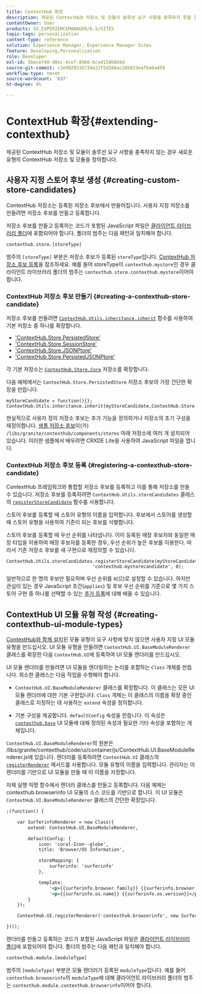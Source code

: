 ```yaml
---
title: ContextHub 확장
description: 제공된 ContextHub 저장소 및 모듈이 솔루션 요구 사항을 충족하지 못할 경우 새로운 유형의 ContextHub 저장소 및 모듈을 정의합니다
contentOwner: User
products: SG_EXPERIENCEMANAGER/6.5/SITES
topic-tags: personalization
content-type: reference
solution: Experience Manager, Experience Manager Sites
feature: Developing,Personalization
role: Developer
exl-id: 5bece740-d8ec-4cef-89b6-bced158b866d
source-git-commit: c3e9029236734e22f5d266ac26b923eafbe0a459
workflow-type: tm+mt
source-wordcount: '637'
ht-degree: 0%

---
```


# ContextHub 확장{#extending-contexthub}

제공된 ContextHub 저장소 및 모듈이 솔루션 요구 사항을 충족하지 않는 경우 새로운 유형의 ContextHub 저장소 및 모듈을 정의합니다.

## 사용자 지정 스토어 후보 생성 {#creating-custom-store-candidates}

ContextHub 저장소는 등록된 저장소 후보에서 만들어집니다. 사용자 지정 저장소를 만들려면 저장소 후보를 만들고 등록합니다.

저장소 후보를 만들고 등록하는 코드가 포함된 JavaScript 파일은 [클라이언트 라이브러리 폴더](/help/sites-developing/clientlibs.md#creating-client-library-folders)에 포함되어야 합니다. 폴더의 범주는 다음 패턴과 일치해야 합니다.

```xml
contexthub.store.[storeType]
```

범주의 `[storeType]` 부분은 저장소 후보가 등록된 `storeType`입니다. [ContextHub 저장소 후보 등록](/help/sites-developing/ch-extend.md#registering-a-contexthub-store-candidate)을 참조하세요. 예를 들어 storeType이 `contexthub.mystore`인 경우 클라이언트 라이브러리 폴더의 범주는 `contexthub.store.contexthub.mystore`이어야 합니다.

### ContextHub 저장소 후보 만들기 {#creating-a-contexthub-store-candidate}

저장소 후보를 만들려면 [`ContextHub.Utils.inheritance.inherit`](/help/sites-developing/contexthub-api.md#inherit-child-parent) 함수를 사용하여 기본 저장소 중 하나를 확장합니다.

* [&#39;ContextHub.Store.PersistedStore&#39;](/help/sites-developing/contexthub-api.md#contexthub-store-persistedstore)
* [&#39;ContextHub.Store.SessionStore&#39;](/help/sites-developing/contexthub-api.md#contexthub-store-sessionstore)
* [&#39;ContextHub.Store.JSONPtore&#39;](/help/sites-developing/contexthub-api.md#contexthub-store-jsonpstore)
* [&#39;ContextHub.Store.PersistedJSONPtore&#39;](/help/sites-developing/contexthub-api.md#contexthub-store-persistedjsonpstore)

각 기본 저장소는 [`ContextHub.Store.Core`](/help/sites-developing/contexthub-api.md#contexthub-store-core) 저장소를 확장합니다.

다음 예제에서는 `ContextHub.Store.PersistedStore` 저장소 후보의 가장 간단한 확장을 만듭니다.

```
myStoreCandidate = function(){};
ContextHub.Utils.inheritance.inherit(myStoreCandidate,ContextHub.Store.PersistedStore);
```

현실적으로 사용자 정의 저장소 후보는 추가 기능을 정의하거나 저장소의 초기 구성을 재정의합니다. [샘플 저장소 후보](/help/sites-developing/ch-samplestores.md)이(가) `/libs/granite/contexthub/components/stores` 아래 저장소에 여러 개 설치되어 있습니다. 이러한 샘플에서 배우려면 CRXDE Lite을 사용하여 JavaScript 파일을 엽니다.

### ContextHub 저장소 후보 등록 {#registering-a-contexthub-store-candidate}

ContextHub 프레임워크와 통합할 저장소 후보를 등록하고 이를 통해 저장소를 만들 수 있습니다. 저장소 후보를 등록하려면 `ContextHub.Utils.storeCandidates` 클래스의 [`registerStoreCandidate`](/help/sites-developing/contexthub-api.md#registerstorecandidate-store-storetype-priority-applies) 함수를 사용합니다.

스토어 후보를 등록할 때 스토어 유형의 이름을 입력합니다. 후보에서 스토어를 생성할 때 스토어 유형을 사용하여 기준이 되는 후보를 식별합니다.

스토어 후보를 등록할 때 우선 순위를 나타냅니다. 이미 등록된 매장 후보자와 동일한 매장 타입을 이용하여 매장 후보자를 등록한 경우, 우선 순위가 높은 후보를 이용한다. 따라서 기존 저장소 후보를 새 구현으로 재정의할 수 있습니다.

```
ContextHub.Utils.storeCandidates.registerStoreCandidate(myStoreCandidate,
                                'contexthub.mystorecandidate', 0);
```

일반적으로 한 명의 후보만 필요하며 우선 순위를 `0`(으)로 설정할 수 있습니다. 하지만 관심이 있는 경우 JavaScript 조건(`applies`) 및 후보 우선 순위를 기준으로 몇 가지 스토어 구현 중 하나를 선택할 수 있는 [추가 등록](/help/sites-developing/contexthub-api.md#registerstorecandidate-store-storetype-priority-applies)에 대해 배울 수 있습니다.

## ContextHub UI 모듈 유형 작성 {#creating-contexthub-ui-module-types}

[ContextHub와 함께 설치](/help/sites-developing/ch-samplemodules.md)된 모듈 유형이 요구 사항에 맞지 않으면 사용자 지정 UI 모듈 유형을 만드십시오. UI 모듈 유형을 만들려면 `ContextHub.UI.BaseModuleRenderer` 클래스를 확장한 다음 `ContextHub.UI`에 등록하여 UI 모듈 렌더러를 만드십시오.

UI 모듈 렌더러를 만들려면 UI 모듈을 렌더링하는 논리를 포함하는 `Class` 개체를 만듭니다. 최소한 클래스는 다음 작업을 수행해야 합니다.

* `ContextHub.UI.BaseModuleRenderer` 클래스를 확장합니다. 이 클래스는 모든 UI 모듈 렌더러에 대한 기본 구현입니다. `Class` 개체는 이 클래스의 이름을 확장 중인 클래스로 지정하는 데 사용하는 `extend` 속성을 정의합니다.

* 기본 구성을 제공합니다. `defaultConfig` 속성을 만듭니다. 이 속성은 [`contexthub.base`](/help/sites-developing/ch-samplemodules.md#contexthub-base-ui-module-type) UI 모듈에 대해 정의된 속성과 필요한 기타 속성을 포함하는 개체입니다.

`ContextHub.UI.BaseModuleRenderer`의 원본은 /libs/granite/contexthub/code/ui/container/js/ContextHub.UI.BaseModuleRenderer.js에 있습니다. 렌더러를 등록하려면 `ContextHub.UI` 클래스의 [`registerRenderer`](/help/sites-developing/contexthub-api.md#registerrenderer-moduletype-renderer-dontrender) 메서드를 사용합니다. 모듈 유형의 이름을 입력합니다. 관리자는 이 렌더러를 기반으로 UI 모듈을 만들 때 이 이름을 지정합니다.

자체 실행 익명 함수에서 렌더러 클래스를 만들고 등록합니다. 다음 예제는 contexthub.browserinfo UI 모듈의 소스 코드를 기반으로 합니다. 이 UI 모듈은 `ContextHub.UI.BaseModuleRenderer` 클래스의 간단한 확장입니다.

```xml
;(function() {

    var SurferinfoRenderer = new Class({
        extend: ContextHub.UI.BaseModuleRenderer,

        defaultConfig: {
            icon: 'coral-Icon--globe',
            title: 'Browser/OS Information',

            storeMapping: {
                surferinfo: 'surferinfo'
            },

            template:
                '<p>{{surferinfo.browser.family}} {{surferinfo.browser.version}}</p>' +
                '<p>{{surferinfo.os.name}} {{surferinfo.os.version}}</p>'
        }
    });

    ContextHub.UI.registerRenderer('contexthub.browserinfo', new SurferinfoRenderer());

}());
```

렌더러를 만들고 등록하는 코드가 포함된 JavaScript 파일은 [클라이언트 라이브러리 폴더](/help/sites-developing/clientlibs.md#creating-client-library-folders)에 포함되어야 합니다. 폴더의 범주는 다음 패턴과 일치해야 합니다.

```xml
contexthub.module.[moduleType]
```

범주의 `[moduleType]` 부분은 모듈 렌더러가 등록된 `moduleType`입니다. 예를 들어 `contexthub.browserinfo`의 `moduleType`에 대해 클라이언트 라이브러리 폴더의 범주는 `contexthub.module.contexthub.browserinfo`이어야 합니다.
